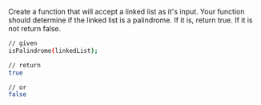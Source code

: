Create a function that will accept a linked list as it's input. Your function should determine if the linked list is a palindrome. If it is, return true. If it is not return false.
```sh
// given
isPalindrome(linkedList);

// return
true

// or
false